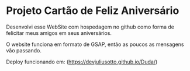 # Projeto Cartão de Feliz Aniversário

Desenvolvi esse WebSite com hospedagem no github como forma de felicitar meus amigos em seus aniversários.

O website funciona em formato de GSAP, então as poucos as mensagens vão passando. 

Deploy funcionando em: (https://devjuliusotto.github.io/Duda/)

